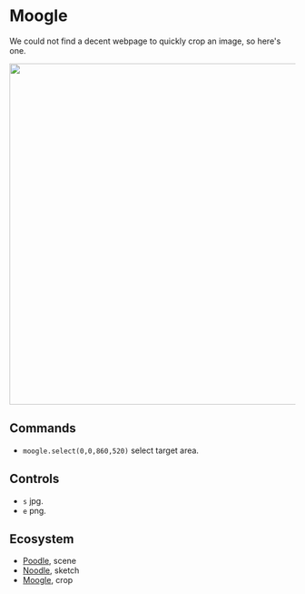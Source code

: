 # Moogle

We could not find a decent webpage to quickly crop an image, so here's one.

<img src='https://raw.githubusercontent.com/hundredrabbits/Moogle/master/PREVIEW.jpg' width="600"/>

## Commands

- `moogle.select(0,0,860,520)` select target area.

## Controls

- `s` jpg.
- `e` png.


## Ecosystem

- [Poodle](https://hundredrabbits.github.io/Poodle/), scene
- [Noodle](https://hundredrabbits.github.io/Noodle/), sketch
- [Moogle](https://hundredrabbits.github.io/Moogle/), crop
